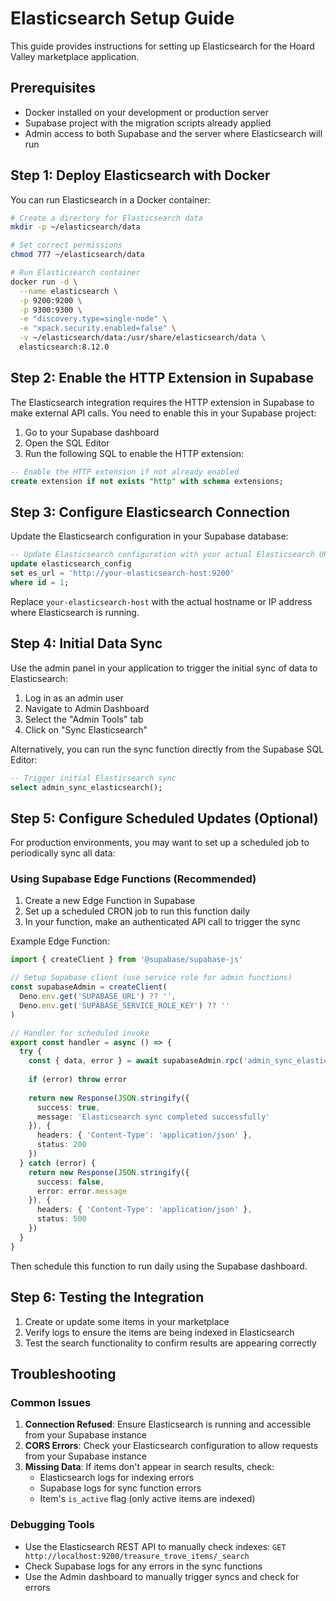 # Elasticsearch Setup Guide

This guide provides instructions for setting up Elasticsearch for the Hoard Valley marketplace application.

## Prerequisites

- Docker installed on your development or production server
- Supabase project with the migration scripts already applied
- Admin access to both Supabase and the server where Elasticsearch will run

## Step 1: Deploy Elasticsearch with Docker

You can run Elasticsearch in a Docker container:

```bash
# Create a directory for Elasticsearch data
mkdir -p ~/elasticsearch/data

# Set correct permissions
chmod 777 ~/elasticsearch/data

# Run Elasticsearch container
docker run -d \
  --name elasticsearch \
  -p 9200:9200 \
  -p 9300:9300 \
  -e "discovery.type=single-node" \
  -e "xpack.security.enabled=false" \
  -v ~/elasticsearch/data:/usr/share/elasticsearch/data \
  elasticsearch:8.12.0
```

## Step 2: Enable the HTTP Extension in Supabase

The Elasticsearch integration requires the HTTP extension in Supabase to make external API calls. You need to enable this in your Supabase project:

1. Go to your Supabase dashboard
2. Open the SQL Editor
3. Run the following SQL to enable the HTTP extension:

```sql
-- Enable the HTTP extension if not already enabled
create extension if not exists "http" with schema extensions;
```

## Step 3: Configure Elasticsearch Connection

Update the Elasticsearch configuration in your Supabase database:

```sql
-- Update Elasticsearch configuration with your actual Elasticsearch URL
update elasticsearch_config
set es_url = 'http://your-elasticsearch-host:9200'
where id = 1;
```

Replace `your-elasticsearch-host` with the actual hostname or IP address where Elasticsearch is running.

## Step 4: Initial Data Sync

Use the admin panel in your application to trigger the initial sync of data to Elasticsearch:

1. Log in as an admin user
2. Navigate to Admin Dashboard
3. Select the "Admin Tools" tab
4. Click on "Sync Elasticsearch"

Alternatively, you can run the sync function directly from the Supabase SQL Editor:

```sql
-- Trigger initial Elasticsearch sync
select admin_sync_elasticsearch();
```

## Step 5: Configure Scheduled Updates (Optional)

For production environments, you may want to set up a scheduled job to periodically sync all data:

### Using Supabase Edge Functions (Recommended)

1. Create a new Edge Function in Supabase
2. Set up a scheduled CRON job to run this function daily
3. In your function, make an authenticated API call to trigger the sync

Example Edge Function:

```typescript
import { createClient } from '@supabase/supabase-js'

// Setup Supabase client (use service role for admin functions)
const supabaseAdmin = createClient(
  Deno.env.get('SUPABASE_URL') ?? '',
  Deno.env.get('SUPABASE_SERVICE_ROLE_KEY') ?? ''
)

// Handler for scheduled invoke
export const handler = async () => {
  try {
    const { data, error } = await supabaseAdmin.rpc('admin_sync_elasticsearch')
    
    if (error) throw error
    
    return new Response(JSON.stringify({
      success: true,
      message: 'Elasticsearch sync completed successfully'
    }), {
      headers: { 'Content-Type': 'application/json' },
      status: 200
    })
  } catch (error) {
    return new Response(JSON.stringify({
      success: false,
      error: error.message
    }), {
      headers: { 'Content-Type': 'application/json' },
      status: 500
    })
  }
}
```

Then schedule this function to run daily using the Supabase dashboard.

## Step 6: Testing the Integration

1. Create or update some items in your marketplace
2. Verify logs to ensure the items are being indexed in Elasticsearch
3. Test the search functionality to confirm results are appearing correctly

## Troubleshooting

### Common Issues

1. **Connection Refused**: Ensure Elasticsearch is running and accessible from your Supabase instance
2. **CORS Errors**: Check your Elasticsearch configuration to allow requests from your Supabase instance
3. **Missing Data**: If items don't appear in search results, check:
   - Elasticsearch logs for indexing errors
   - Supabase logs for sync function errors
   - Item's `is_active` flag (only active items are indexed)

### Debugging Tools

- Use the Elasticsearch REST API to manually check indexes: `GET http://localhost:9200/treasure_trove_items/_search`
- Check Supabase logs for any errors in the sync functions
- Use the Admin dashboard to manually trigger syncs and check for errors